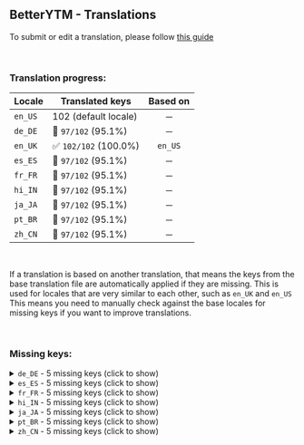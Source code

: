 ## BetterYTM - Translations
To submit or edit a translation, please follow [this guide](../../contributing.md#submitting-translations)

<br>

### Translation progress:
| Locale | Translated keys | Based on |
| ------ | --------------- | :------: |
| `en_US` | 102 (default locale) | ─ |
| `de_DE` | 🚫 `97/102` (95.1%) | ─ |
| `en_UK` | ✅ `102/102` (100.0%) | `en_US` |
| `es_ES` | 🚫 `97/102` (95.1%) | ─ |
| `fr_FR` | 🚫 `97/102` (95.1%) | ─ |
| `hi_IN` | 🚫 `97/102` (95.1%) | ─ |
| `ja_JA` | 🚫 `97/102` (95.1%) | ─ |
| `pt_BR` | 🚫 `97/102` (95.1%) | ─ |
| `zh_CN` | 🚫 `97/102` (95.1%) | ─ |

<br>

If a translation is based on another translation, that means the keys from the base translation file are automatically applied if they are missing. This is used for locales that are very similar to each other, such as `en_UK` and `en_US`  
This means you need to manually check against the base locales for missing keys if you want to improve translations.

<br>

### Missing keys:

<details><summary><code>de_DE</code> - 5 missing keys (click to show)</summary>

| Key | English text |
| --- | ------------ |
| `list_button_placement_queue_only` | `"Up next" queue only` |
| `list_button_placement_everywhere` | `In every song list` |
| `feature_category_songLists` | `Song Lists` |
| `feature_desc_volumeSliderScrollStep` | `Volume slider scroll wheel sensitivity in percent - snaps to the nearest sensitivity value from above` |
| `feature_desc_listButtonsPlacement` | `Where should the queue buttons show up?` |

</details>

<details><summary><code>es_ES</code> - 5 missing keys (click to show)</summary>

| Key | English text |
| --- | ------------ |
| `list_button_placement_queue_only` | `"Up next" queue only` |
| `list_button_placement_everywhere` | `In every song list` |
| `feature_category_songLists` | `Song Lists` |
| `feature_desc_volumeSliderScrollStep` | `Volume slider scroll wheel sensitivity in percent - snaps to the nearest sensitivity value from above` |
| `feature_desc_listButtonsPlacement` | `Where should the queue buttons show up?` |

</details>

<details><summary><code>fr_FR</code> - 5 missing keys (click to show)</summary>

| Key | English text |
| --- | ------------ |
| `list_button_placement_queue_only` | `"Up next" queue only` |
| `list_button_placement_everywhere` | `In every song list` |
| `feature_category_songLists` | `Song Lists` |
| `feature_desc_volumeSliderScrollStep` | `Volume slider scroll wheel sensitivity in percent - snaps to the nearest sensitivity value from above` |
| `feature_desc_listButtonsPlacement` | `Where should the queue buttons show up?` |

</details>

<details><summary><code>hi_IN</code> - 5 missing keys (click to show)</summary>

| Key | English text |
| --- | ------------ |
| `list_button_placement_queue_only` | `"Up next" queue only` |
| `list_button_placement_everywhere` | `In every song list` |
| `feature_category_songLists` | `Song Lists` |
| `feature_desc_volumeSliderScrollStep` | `Volume slider scroll wheel sensitivity in percent - snaps to the nearest sensitivity value from above` |
| `feature_desc_listButtonsPlacement` | `Where should the queue buttons show up?` |

</details>

<details><summary><code>ja_JA</code> - 5 missing keys (click to show)</summary>

| Key | English text |
| --- | ------------ |
| `list_button_placement_queue_only` | `"Up next" queue only` |
| `list_button_placement_everywhere` | `In every song list` |
| `feature_category_songLists` | `Song Lists` |
| `feature_desc_volumeSliderScrollStep` | `Volume slider scroll wheel sensitivity in percent - snaps to the nearest sensitivity value from above` |
| `feature_desc_listButtonsPlacement` | `Where should the queue buttons show up?` |

</details>

<details><summary><code>pt_BR</code> - 5 missing keys (click to show)</summary>

| Key | English text |
| --- | ------------ |
| `list_button_placement_queue_only` | `"Up next" queue only` |
| `list_button_placement_everywhere` | `In every song list` |
| `feature_category_songLists` | `Song Lists` |
| `feature_desc_volumeSliderScrollStep` | `Volume slider scroll wheel sensitivity in percent - snaps to the nearest sensitivity value from above` |
| `feature_desc_listButtonsPlacement` | `Where should the queue buttons show up?` |

</details>

<details><summary><code>zh_CN</code> - 5 missing keys (click to show)</summary>

| Key | English text |
| --- | ------------ |
| `list_button_placement_queue_only` | `"Up next" queue only` |
| `list_button_placement_everywhere` | `In every song list` |
| `feature_category_songLists` | `Song Lists` |
| `feature_desc_volumeSliderScrollStep` | `Volume slider scroll wheel sensitivity in percent - snaps to the nearest sensitivity value from above` |
| `feature_desc_listButtonsPlacement` | `Where should the queue buttons show up?` |

</details>
